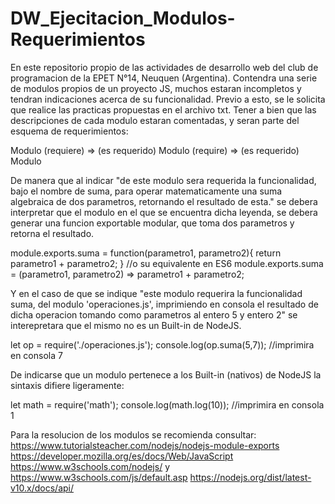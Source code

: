 # DW_Ejecitacion_Modulos-Requerimientos
  En este repositorio propio de las actividades de desarrollo web del club de programacion de la EPET N°14, Neuquen (Argentina).
  Contendra una serie de modulos propios de un proyecto JS, muchos estaran incompletos y tendran indicaciones acerca de su funcionalidad. Previo a esto, se le solicita que realice las practicas propuestas en el archivo txt.
  Tener a bien que las descripciones de cada modulo estaran comentadas, y seran parte del esquema de requerimientos:
  
  Modulo (requiere) => (es requerido) Modulo (require) => (es requerido) Modulo
  
  De manera que al indicar "de este modulo sera requerida la funcionalidad, bajo el nombre de suma, para operar matematicamente una suma algebraica de dos parametros, retornando el resultado de esta." se debera interpretar que el modulo en el que se encuentra dicha leyenda, se debera generar una funcion exportable modular, que toma dos parametros y retorna el resultado.
  
  module.exports.suma = function(parametro1, parametro2){
   return parametro1 + parametro2;
  }
  //o su equivalente en ES6
  module.exports.suma = (parametro1, parametro2) => parametro1 + parametro2;
  
  Y en el caso de que se indique "este modulo requerira la funcionalidad suma, del modulo 'operaciones.js', imprimiendo en consola el resultado de dicha operacion tomando como parametros al entero 5 y entero 2" se interepretara que el mismo no es un Built-in de NodeJS.
  
  let op = require('./operaciones.js');
  console.log(op.suma(5,7));                    //imprimira en consola 7
  
  De indicarse que un modulo pertenece a los Built-in (nativos) de NodeJS la sintaxis difiere ligeramente:
  
  let math = require('math');
  console.log(math.log(10));                    //imprimira en consola 1
  
  Para la resolucion de los modulos se recomienda consultar:
    https://www.tutorialsteacher.com/nodejs/nodejs-module-exports
    https://developer.mozilla.org/es/docs/Web/JavaScript
    https://www.w3schools.com/nodejs/ y https://www.w3schools.com/js/default.asp
    https://nodejs.org/dist/latest-v10.x/docs/api/
  
  
